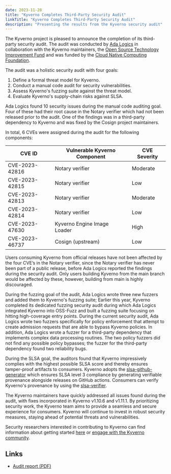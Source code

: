 ```yaml
---
date: 2023-11-28
title: "Kyverno Completes Third-Party Security Audit"
linkTitle: "Kyverno Completes Third-Party Security Audit"
description: "Presenting the results from the Kyverno security audit"
---
```


The Kyverno project is pleased to announce the completion of its third-party security audit. The audit was conducted by [Ada Logics](https://adalogics.com) in collaboration with the Kyverno maintainers, the [Open Source Technology Improvement Fund](https://ostif.org) and was funded by the [Cloud Native Computing Foundation](https://www.cncf.io).

The audit was a holistic security audit with four goals:

1. Define a formal threat model for Kyverno.
2. Conduct a manual code audit for security vulnerabilities.
3. Assess Kyverno's fuzzing suite against the threat model.
4. Evaluate Kyverno's supply-chain risks against SLSA.

Ada Logics found 10 security issues during the manual code auditing goal. Four of these had their root cause in the Notary verifier which had not been released prior to the audit. One of the findings was in a third-party dependency to Kyverno and was fixed by the Cosign project maintainers.

In total, 6 CVEs were assigned during the audit for the following components:

| CVE ID | Vulnerable Kyverno Component | CVE Severity |
| ------ | ---------------------------- | ------------ |
| CVE-2023-42816 | Notary verifier | Moderate |
| CVE-2023-42815 | Notary verifier | Low |
| CVE-2023-42813 | Notary verifier | Moderate |
| CVE-2023-42814 | Notary verifier | Low |
| CVE-2023-47630 | Kyverno Engine Image Loader | High |
| CVE-2023-46737 | Cosign (upstream) | Low |

Users consuming Kyverno from official releases have not been affected by the four CVE’s in the Notary verifier, since the Notary verifier has never been part of a public release, before Ada Logics reported the findings during the security audit. Only users building Kyverno from the main branch would be affected by these, however, building from main is highly discouraged.

During the fuzzing goal of the audit, Ada Logics wrote three new fuzzers and added them to Kyverno's fuzzing suite; Earlier this year, Kyverno completed its dedicated fuzzing security audit during which Ada Logics integrated Kyverno into OSS-Fuzz and built a fuzzing suite focusing on hitting high-coverage entry points. During the current security audit, Ada Logics wrote two fuzzers specifically for policy enforcement that attempt to create admission requests that are able to bypass Kyverno policies. In addition, Ada Logics wrote a fuzzer for a third-party dependency that implements complex data processing routines. The two policy fuzzers did not find any possible policy bypasses; the fuzzer for the third-party dependency found two reliability bugs.

During the SLSA goal, the auditors found that Kyverno impressively complies with the highest possible SLSA score and thereby ensures tamper-proof artifacts to consumers. Kyverno adopts the [slsa-github-generator](https://github.com/slsa-framework/slsa-github-generator) which ensures SLSA level 3 compliance by generating verifiable provenance alongside releases on GitHub actions. Consumers can verify Kyverno's provenance by using the [slsa-verifier](https://github.com/slsa-framework/slsa-verifier).

The Kyverno maintainers have quickly addressed all issues found during the audit, with fixes incorporated in Kyverno v1.10.6 and v1.11.1. By prioritizing security work, the Kyverno team aims to provide a seamless and secure experience for consumers. Kyverno will continue to invest in robust security measures, staying ahead of potential threats and vulnerabilities.

Security researchers interested in contributing to Kyverno can find information about getting started [here](https://github.com/kyverno/kyverno/blob/main/SECURITY.md) or [engage with the Kyverno community](https://kyverno.io/community).

## Links

- [Audit report (PDF)](kyverno-2023-security-audit-report.pdf)
